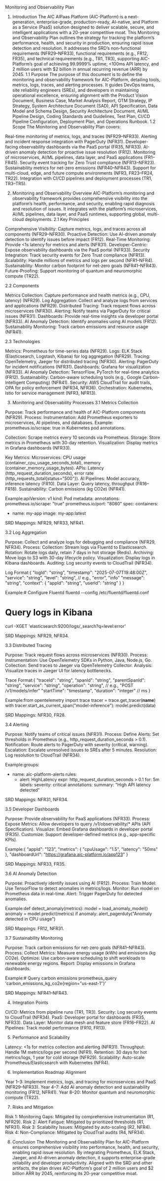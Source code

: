 Monitoring and Observability Plan
1. Introduction
The AIC AIPaas Platform (AIC-Platform) is a next-generation, enterprise-grade, production-ready, AI-native, and Platform as a Service (PaaS) solution designed to deliver scalable, secure, and intelligent applications with a 20-year competitive moat. This Monitoring and Observability Plan outlines the strategy for tracking the platform’s performance, health, and security in production, ensuring rapid issue detection and resolution. It addresses the SRD’s non-functional requirements (NFR29–NFR33), functional requirements (e.g., FR12, FR35), and technical requirements (e.g., TR1, TR3), supporting AIC-Platform’s goal of achieving 99.9999% uptime, <100ms API latency, and 2 million users with $2 billion in annual recurring revenue (ARR) by 2045.
1.1 Purpose
The purpose of this document is to define the monitoring and observability framework for AIC-Platform, detailing tools, metrics, logs, traces, and alerting processes. It guides DevOps teams, site reliability engineers (SREs), and developers in maintaining operational excellence, ensuring alignment with the Product Vision Document, Business Case, Market Analysis Report, GTM Strategy, IP Strategy, System Architecture Document (SAD), API Specification, Data Model and Schema Design, Security Architecture Document, AI/ML Pipeline Design, Coding Standards and Guidelines, Test Plan, CI/CD Pipeline Configuration, Deployment Plan, and Operations Runbook.
1.2 Scope
The Monitoring and Observability Plan covers:

Real-time monitoring of metrics, logs, and traces (NFR29–NFR33).
Alerting and incident response integration with PagerDuty (NFR31).
Developer-facing observability dashboards via the PaaS portal (FR35, NFR33).
AI-driven anomaly detection for proactive issue resolution (FR12).
Monitoring of microservices, AI/ML pipelines, data layer, and PaaS applications (FR1–FR45).
Security event tracking for Zero Trust compliance (NFR13–NFR23).
Sustainability metrics for net-zero emissions (NFR40–NFR43).
Support for multi-cloud, edge, and future compute environments (NFR3, FR23–FR24, TR22).
Integration with CI/CD pipelines and deployment processes (TR1, TR3–TR5).

2. Monitoring and Observability Overview
AIC-Platform’s monitoring and observability framework provides comprehensive visibility into the platform’s health, performance, and security, enabling rapid diagnosis and resolution of issues. It integrates with the platform’s microservices, AI/ML pipelines, data layer, and PaaS runtimes, supporting global, multi-cloud deployments.
2.1 Key Principles

Comprehensive Visibility: Capture metrics, logs, and traces across all components (NFR29–NFR30).
Proactive Detection: Use AI-driven anomaly detection to identify issues before impact (FR12).
Real-Time Monitoring: Provide <1s latency for metrics and alerts (NFR31).
Developer-Centric: Expose observability dashboards via the PaaS portal (NFR33).
Security Integration: Track security events for Zero Trust compliance (NFR13).
Scalability: Handle millions of metrics and logs per second (NFR1–NFR4).
Sustainability: Monitor carbon footprint for net-zero goals (NFR41–NFR43).
Future-Proofing: Support monitoring of quantum and neuromorphic compute (TR22).

2.2 Components

Metrics Collection: Capture performance and health metrics (e.g., CPU, latency) (NFR29).
Log Aggregation: Collect and analyze logs from services and applications (NFR29).
Distributed Tracing: Track request flows across microservices (NFR30).
Alerting: Notify teams via PagerDuty for critical issues (NFR31).
Dashboards: Provide real-time insights via developer portal (NFR33).
AI Anomaly Detection: Identify anomalies using AI models (FR12).
Sustainability Monitoring: Track carbon emissions and resource usage (NFR41).

2.3 Technologies

Metrics: Prometheus for time-series data (NFR29).
Logs: ELK Stack (Elasticsearch, Logstash, Kibana) for log aggregation (NFR29).
Tracing: OpenTelemetry, Jaeger for distributed tracing (NFR30).
Alerting: PagerDuty for incident notifications (NFR31).
Dashboards: Grafana for visualization (NFR33).
AI Anomaly Detection: TensorFlow, PyTorch for real-time analytics (FR12).
Sustainability: Carbon-aware scheduling tools (e.g., Google Carbon-Intelligent Computing) (NFR41).
Security: AWS CloudTrail for audit trails, OPA for policy enforcement (NFR34, NFR36).
Orchestration: Kubernetes, Istio for service management (NFR3, NFR13).

3. Monitoring and Observability Processes
3.1 Metrics Collection

Purpose: Track performance and health of AIC-Platform components (NFR29).
Process:
Instrumentation: Add Prometheus exporters to microservices, AI pipelines, and databases.
Example: prometheus.io/scrape: true in Kubernetes pod annotations.


Collection: Scrape metrics every 10 seconds via Prometheus.
Storage: Store metrics in Prometheus with 30-day retention.
Visualization: Display metrics in Grafana dashboards (NFR33).


Key Metrics:
Microservices: CPU usage (container_cpu_usage_seconds_total), memory (container_memory_usage_bytes).
APIs: Latency (http_request_duration_seconds), error rate (http_requests_total{status="500"}).
AI Pipelines: Model accuracy, inference latency (FR10).
Data Layer: Query latency, throughput (FR16–FR18).
Sustainability: Carbon emissions (kg CO2e) (NFR41).


Example:apiVersion: v1
kind: Pod
metadata:
  annotations:
    prometheus.io/scrape: "true"
    prometheus.io/port: "8080"
spec:
  containers:
  - name: my-app
    image: my-app:latest


SRD Mappings: NFR29, NFR33, NFR41.

3.2 Log Aggregation

Purpose: Collect and analyze logs for debugging and compliance (NFR29, NFR34).
Process:
Collection: Stream logs via Fluentd to Elasticsearch.
Rotation: Rotate logs daily, retain 7 days in hot storage (Redis).
Archiving: Move logs to S3 with 30-day lifecycle policy.
Visualization: Display logs in Kibana dashboards.
Auditing: Log security events to CloudTrail (NFR34).


Log Format:{
  "logId": "string",
  "timestamp": "2025-07-07T19:48:00Z",
  "service": "string",
  "level": "string", // e.g., "error", "info"
  "message": "string",
  "context": { "appId": "string", "userId": "string" }
}


Example:# Configure Fluentd
fluentd --config /etc/fluentd/fluentd.conf
# Query logs in Kibana
curl -XGET 'elasticsearch:9200/logs/_search?q=level:error'


SRD Mappings: NFR29, NFR34.

3.3 Distributed Tracing

Purpose: Track request flows across microservices (NFR30).
Process:
Instrumentation: Use OpenTelemetry SDKs in Python, Java, Node.js, Go.
Collection: Send traces to Jaeger via OpenTelemetry Collector.
Analysis: Visualize traces in Jaeger UI for latency bottlenecks.


Trace Format:{
  "traceId": "string",
  "spanId": "string",
  "parentSpanId": "string",
  "service": "string",
  "operation": "string", // e.g., "POST /v1/models/infer"
  "startTime": "timestamp",
  "duration": "integer" // ms
}


Example:from opentelemetry import trace
tracer = trace.get_tracer(__name__)
with tracer.start_as_current_span("model-inference"):
    model.predict(data)


SRD Mappings: NFR30, FR28.

3.4 Alerting

Purpose: Notify teams of critical issues (NFR31).
Process:
Define Alerts: Set thresholds in Prometheus (e.g., http_request_duration_seconds > 0.1).
Notification: Route alerts to PagerDuty with severity (critical, warning).
Escalation: Escalate unresolved issues to SREs after 5 minutes.
Resolution: Log resolution to CloudTrail (NFR34).


Example:groups:
- name: aic-platform-alerts
  rules:
  - alert: HighLatency
    expr: http_request_duration_seconds > 0.1
    for: 5m
    labels:
      severity: critical
    annotations:
      summary: "High API latency detected"


SRD Mappings: NFR31, NFR34.

3.5 Developer Dashboards

Purpose: Provide observability for PaaS applications (NFR33).
Process:
Expose Metrics: Allow developers to query /v1/observability/* APIs (API Specification).
Visualize: Embed Grafana dashboards in developer portal (FR35).
Customize: Support developer-defined metrics (e.g., app-specific KPIs).


Example:{
  "appId": "123",
  "metrics": { "cpuUsage": "1.5", "latency": "50ms" },
  "dashboardUrl": "https://grafana.aic-platform.io/app123"
}


SRD Mappings: NFR33, FR35.

3.6 AI Anomaly Detection

Purpose: Proactively identify issues using AI (FR12).
Process:
Train Model: Use TensorFlow to detect anomalies in metrics/logs.
Monitor: Run model on Prometheus data in real-time.
Alert: Trigger PagerDuty for detected anomalies.


Example:def detect_anomaly(metrics):
    model = load_anomaly_model()
    anomaly = model.predict(metrics)
    if anomaly:
        alert_pagerduty("Anomaly detected in CPU usage")


SRD Mappings: FR12, NFR31.

3.7 Sustainability Monitoring

Purpose: Track carbon emissions for net-zero goals (NFR41–NFR43).
Process:
Collect Metrics: Measure energy usage (kWh) and emissions (kg CO2e).
Optimize: Use carbon-aware scheduling to shift workloads to renewable energy regions.
Report: Display emissions in Grafana dashboards.


Example:# Query carbon emissions
prometheus_query 'carbon_emissions_kg_co2e{region="us-east-1"}'


SRD Mappings: NFR41–NFR43.

4. Integration Points

CI/CD: Metrics from pipeline runs (TR1, TR3).
Security: Log security events to CloudTrail (NFR34).
PaaS: Developer portal for dashboards (FR35, NFR33).
Data Layer: Monitor data mesh and feature store (FR16–FR22).
AI Pipelines: Track model performance (FR10, FR13).

5. Performance and Scalability

Latency: <1s for metrics collection and alerting (NFR31).
Throughput: Handle 1M metrics/logs per second (NFR1).
Retention: 30 days for hot metrics/logs, 1 year for cold storage (NFR29).
Scalability: Auto-scale Prometheus/Elasticsearch with Kubernetes (NFR4).

6. Implementation Roadmap Alignment

Year 1–3: Implement metrics, logs, and tracing for microservices and PaaS (NFR29–NFR33).
Year 4–7: Add AI anomaly detection and sustainability monitoring (FR12, NFR41).
Year 8–20: Monitor quantum and neuromorphic compute (TR22).

7. Risks and Mitigation

Risk 1: Monitoring Gaps: Mitigated by comprehensive instrumentation (R1, NFR29).
Risk 2: Alert Fatigue: Mitigated by prioritized thresholds (R1, NFR31).
Risk 3: Scalability Issues: Mitigated by auto-scaling (R2, NFR4).
Risk 4: Non-Compliance: Mitigated by CloudTrail audits (R4, NFR34).

8. Conclusion
The Monitoring and Observability Plan for AIC-Platform ensures comprehensive visibility into performance, health, and security, enabling rapid issue resolution. By integrating Prometheus, ELK Stack, Jaeger, and AI-driven anomaly detection, it supports enterprise-grade reliability and developer productivity. Aligned with the SRD and other artifacts, the plan drives AIC-Platform’s goal of 2 million users and $2 billion ARR by 2045, reinforcing its 20-year competitive moat.